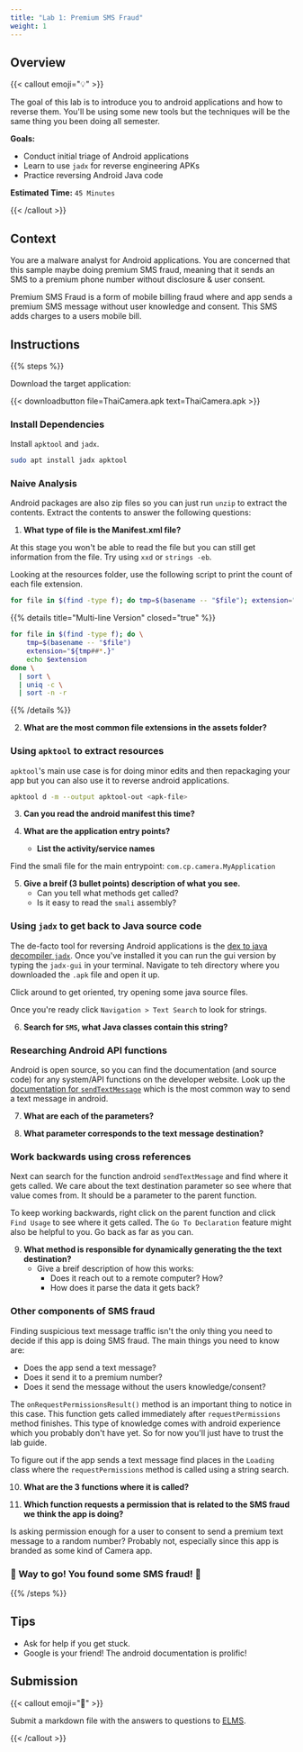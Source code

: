 ```yaml
---
title: "Lab 1: Premium SMS Fraud"
weight: 1
---
```


<!--
This lab guide is taken from Maddie Stone's excellent
[Android App Reversing 101](https://www.ragingrock.com/AndroidAppRE/)
workshop.
-->

## Overview

{{< callout emoji="💡" >}}

The goal of this lab is to introduce you to android applications and how to
reverse them. You'll be using some new tools but the techniques will be the same
thing you been doing all semester.

**Goals:**

- Conduct initial triage of Android applications
- Learn to use `jadx` for reverse engineering APKs
- Practice reversing Android Java code

**Estimated Time:** `45 Minutes`

{{< /callout >}}

## Context

You are a malware analyst for Android applications. You are concerned that this
sample maybe doing premium SMS fraud, meaning that it sends an SMS to a premium
phone number without disclosure & user consent.

Premium SMS Fraud is a form of mobile billing fraud where and app sends a
premium SMS message without user knowledge and consent. This SMS adds charges to
a users mobile bill.

## Instructions

{{% steps %}}

Download the target application:

{{< downloadbutton file=ThaiCamera.apk text=ThaiCamera.apk >}}

### Install Dependencies

Install `apktool` and `jadx`.

```sh {filename=Bash}
sudo apt install jadx apktool
```

### Naive Analysis

Android packages are also zip files so you can just run `unzip` to extract the
contents. Extract the contents to answer the following questions:

1. **What type of file is the Manifest.xml file?**

At this stage you won't be able to read the file but you can still get
information from the file. Try using `xxd` or `strings -eb`.

Looking at the resources folder, use the following script to print the count of
each file extension.

```bash {filename=Bash}
for file in $(find -type f); do tmp=$(basename -- "$file"); extension="${tmp##*.}"; echo $extension; done | sort | uniq -c | sort -n -r
```

{{% details title="Multi-line Version" closed="true" %}}

```bash
for file in $(find -type f); do \
    tmp=$(basename -- "$file")
    extension="${tmp##*.}"
    echo $extension
done \
  | sort \
  | uniq -c \
  | sort -n -r
```

{{% /details %}}

2. **What are the most common file extensions in the assets folder?**

### Using `apktool` to extract resources

`apktool`'s main use case is for doing minor edits and then repackaging your app
but you can also use it to reverse android applications.

```bash {filename=Bash}
apktool d -m --output apktool-out <apk-file>
```

3. **Can you read the android manifest this time?**

4. **What are the application entry points?**
   - **List the activity/service names**

Find the smali file for the main entrypoint: `com.cp.camera.MyApplication`

5. **Give a breif (3 bullet points) description of what you see.**
   - Can you tell what methods get called?
   - Is it easy to read the `smali` assembly?

### Using `jadx` to get back to Java source code

The de-facto tool for reversing Android applications is the
[dex to java decompiler `jadx`](https://github.com/skylot/jadx). Once you've
installed it you can run the gui version by typing the `jadx-gui` in your
terminal. Navigate to teh directory where you downloaded the `.apk` file and
open it up.

Click around to get oriented, try opening some java source files.

Once you're ready click `Navigation > Text Search` to look for strings.

6. **Search for `SMS`, what Java classes contain this string?**

### Researching Android API functions

Android is open source, so you can find the documentation (and source code) for
any system/API functions on the developer website. Look up the
[documentation for `sendTextMessage`](https://developer.android.com/reference/android/telephony/SmsManager#sendTextMessage(java.lang.String,%20java.lang.String,%20java.lang.String,%20android.app.PendingIntent,%20android.app.PendingIntent))
which is the most common way to send a text message in android.

7. **What are each of the parameters?**

8. **What parameter corresponds to the text message destination?**

### Work backwards using cross references

Next can search for the function android `sendTextMessage` and find where it
gets called. We care about the text destination parameter so see where that
value comes from. It should be a parameter to the parent function.

To keep working backwards, right click on the parent function and click
`Find Usage` to see where it gets called. The `Go To Declaration` feature might
also be helpful to you. Go back as far as you can.

9. **What method is responsible for dynamically generating the the text
   destination?**
   - Give a breif description of how this works:
     - Does it reach out to a remote computer? How?
     - How does it parse the data it gets back?

### Other components of SMS fraud

Finding suspicious text message traffic isn't the only thing you need to decide
if this app is doing SMS fraud. The main things you need to know are:

- Does the app send a text message?
- Does it send it to a premium number?
- Does it send the message without the users knowledge/consent?

The `onRequestPermissionsResult()` method is an important thing to notice in
this case. This function gets called immediately after `requestPermissions`
method finishes. This type of knowledge comes with android experience which you
probably don't have yet. So for now you'll just have to trust the lab guide.

To figure out if the app sends a text message find places in the `Loading` class
where the `requestPermissions` method is called using a string search.

10. **What are the 3 functions where it is called?**

11. **Which function requests a permission that is related to the SMS fraud we
    think the app is doing?**

Is asking permission enough for a user to consent to send a premium text message
to a random number? Probably not, especially since this app is branded as some
kind of Camera app.

### 🎉 Way to go! You found some SMS fraud! 🎉

{{% /steps %}}

## Tips

- Ask for help if you get stuck.
- Google is your friend! The android documentation is prolific!

## Submission

{{< callout emoji="📝" >}}

Submit a markdown file with the answers to questions to
[ELMS](https://umd.instructure.com/courses/1374508/assignments).

{{< /callout >}}
